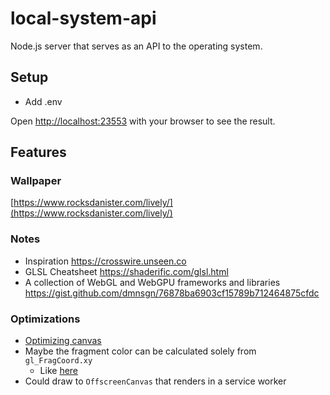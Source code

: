 # local-system-api

Node.js server that serves as an API to the operating system.

## Setup

- Add .env

Open [http://localhost:23553](http://localhost:23553) with your browser to see the result.

## Features

### Wallpaper

[https://www.rocksdanister.com/lively/](https://www.rocksdanister.com/lively/)

### Notes

- Inspiration https://crosswire.unseen.co
- GLSL Cheatsheet https://shaderific.com/glsl.html
- A collection of WebGL and WebGPU frameworks and libraries
  https://gist.github.com/dmnsgn/76878ba6903cf15789b712464875cfdc

### Optimizations

- [Optimizing canvas](https://developer.mozilla.org/en-US/docs/Web/API/Canvas_API/Tutorial/Optimizing_canvas?retiredLocale=de)
- Maybe the fragment color can be calculated solely from `gl_FragCoord.xy`
  - Like [here](https://twgljs.org#the-tiniest-example)
- Could draw to `OffscreenCanvas` that renders in a service worker
